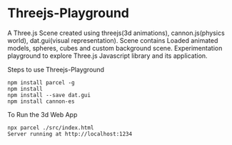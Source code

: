 # Threejs-Playground

A Three.js Scene created using threejs(3d animations), cannon.js(physics world), dat.gui(visual representation).
Scene contains Loaded animated models, spheres, cubes and custom background scene.
Experimentation playground to explore Three.js Javascript library and its application.

Steps to use Threejs-Playground

```
npm install parcel -g
npm install
npm install --save dat.gui
npm install cannon-es
```
To Run the 3d Web App
```
npx parcel ./src/index.html
Server running at http://localhost:1234
```

